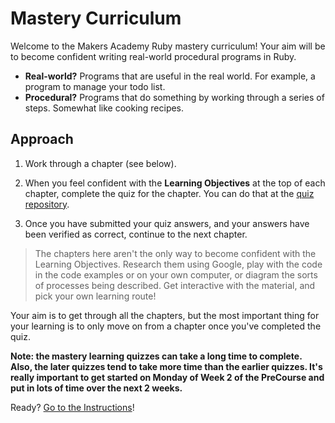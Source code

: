 # Mastery Curriculum

Welcome to the Makers Academy Ruby mastery curriculum! Your aim will be to become confident writing real-world procedural programs in Ruby.

* **Real-world?** Programs that are useful in the real world. For example, a program to manage your todo list.
* **Procedural?** Programs that do something by working through a series of steps. Somewhat like cooking recipes.

## Approach

1. Work through a chapter \(see below\).

2. When you feel confident with the **Learning Objectives** at the top of each chapter, complete the quiz for the chapter.  You can do that at the [quiz repository](https://github.com/makersacademy/mastery-quizzes).

3. Once you have submitted your quiz answers, and your answers have been verified as correct, continue to the next chapter.

> The chapters here aren't the only way to become confident with the Learning Objectives. Research them using Google, play with the code in the code examples or on your own computer, or diagram the sorts of processes being described. Get interactive with the material, and pick your own learning route!

Your aim is to get through all the chapters, but the most important thing for your learning is to only move on from a chapter once you've completed the quiz.

**Note: the mastery learning quizzes can take a long time to complete. Also, the later quizzes tend to take more time than the earlier quizzes. It's really important to get started on Monday of Week 2 of the PreCourse and put in lots of time over the next 2 weeks.**

Ready? [Go to the Instructions](./INSTRUCTIONS.md)!
